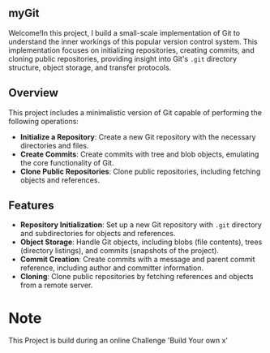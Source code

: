 ## myGit

Welcome!In this project, I build a small-scale implementation of Git to understand the inner workings of this popular version control system. This implementation focuses on initializing repositories, creating commits, and cloning public repositories, providing insight into Git's `.git` directory structure, object storage, and transfer protocols.

## Overview

This project includes a minimalistic version of Git capable of performing the following operations:
- **Initialize a Repository**: Create a new Git repository with the necessary directories and files.
- **Create Commits**: Create commits with tree and blob objects, emulating the core functionality of Git.
- **Clone Public Repositories**: Clone public repositories, including fetching objects and references.

## Features

- **Repository Initialization**: Set up a new Git repository with `.git` directory and subdirectories for objects and references.
- **Object Storage**: Handle Git objects, including blobs (file contents), trees (directory listings), and commits (snapshots of the project).
- **Commit Creation**: Create commits with a message and parent commit reference, including author and committer information.
- **Cloning**: Clone public repositories by fetching references and objects from a remote server.

# Note 
This Project is build during an online Challenge 'Build Your own x'
